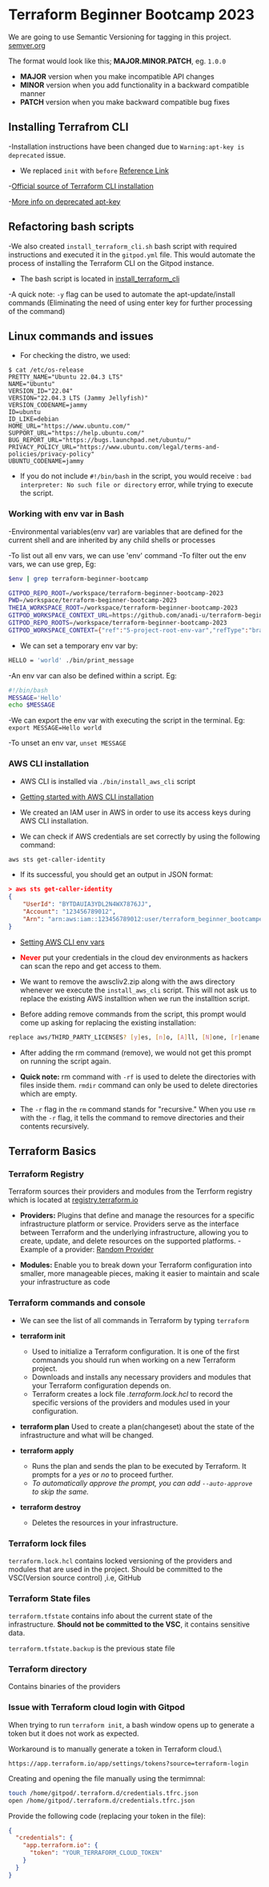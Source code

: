 # Terraform Beginner Bootcamp 2023

We are going to use Semantic Versioning for tagging in this project.
[semver.org](https://semver.org/)

The format would look like this; **MAJOR.MINOR.PATCH**, eg. `1.0.0`

- **MAJOR** version when you make incompatible API changes
- **MINOR** version when you add functionality in a backward compatible manner
- **PATCH** version when you make backward compatible bug fixes

## Installing Terrafrom CLI

-Installation instructions have been changed due to `Warning:apt-key is deprecated` issue.

- We replaced `init` with `before` 
[Reference Link](https://www.gitpod.io/docs/configure/workspaces/tasks)

-[Official source of Terraform CLI installation](https://developer.hashicorp.com/terraform/tutorials/aws-get-started/install-cli)

-[More info on deprecated apt-key](https://www.techrepublic.com/article/how-to-fix-the-apt-key-deprecated-warning-in-ubuntu/)


## Refactoring bash scripts

-We also created `install_terraform_cli.sh` bash script with required instructions and executed it in the `gitpod.yml` file.
This would automate the process of installing the Terraform CLI on the Gitpod instance.

- The bash script is located in [install_terraform_cli](/bin/install_terraform_cli.sh)

-A quick note: `-y` flag can be used to automate the apt-update/install commands (Eliminating the need of using enter key for further processing of the command)

## Linux commands and issues

- For checking the distro, we used:
```
$ cat /etc/os-release
PRETTY_NAME="Ubuntu 22.04.3 LTS"
NAME="Ubuntu"
VERSION_ID="22.04"
VERSION="22.04.3 LTS (Jammy Jellyfish)"
VERSION_CODENAME=jammy
ID=ubuntu
ID_LIKE=debian
HOME_URL="https://www.ubuntu.com/"
SUPPORT_URL="https://help.ubuntu.com/"
BUG_REPORT_URL="https://bugs.launchpad.net/ubuntu/"
PRIVACY_POLICY_URL="https://www.ubuntu.com/legal/terms-and-policies/privacy-policy"
UBUNTU_CODENAME=jammy
```

- If you do not include `#!/bin/bash` in the script, you would receive : `bad interpreter: No such file or directory` error, while trying to execute the script.


### Working with env var in Bash

-Environmental variables(env var) are variables that are defined for the current shell and are inherited by any child shells or processes

-To list out all env vars, we can use 'env' command
-To filter out the env vars, we can use grep, Eg: 

```sh
$env | grep terraform-beginner-bootcamp

GITPOD_REPO_ROOT=/workspace/terraform-beginner-bootcamp-2023
PWD=/workspace/terraform-beginner-bootcamp-2023
THEIA_WORKSPACE_ROOT=/workspace/terraform-beginner-bootcamp-2023
GITPOD_WORKSPACE_CONTEXT_URL=https://github.com/anadi-u/terraform-beginner-bootcamp-2023/tree/5-project-root-env-var
GITPOD_REPO_ROOTS=/workspace/terraform-beginner-bootcamp-2023
GITPOD_WORKSPACE_CONTEXT={"ref":"5-project-root-env-var","refType":"branch","isFile":false,"path":"","title":"anadi-u/terraform-beginner-bootcamp-2023 - 5-project-root-env-var","revision":"0deb78e837f969c562c42f5143ba39b18c96885a","repository":{"cloneUrl":"https://github.com/anadi-u/terraform-beginner-bootcamp-2023.git","host":"github.com","defaultBranch":"main","name":"terraform-beginner-bootcamp-2023","owner":"anadi-u","private":false},"normalizedContextURL":"https://github.com/anadi-u/terraform-beginner-bootcamp-2023/tree/5-project-root-env-var","checkoutLocation":"terraform-beginner-bootcamp-2023"}
```

- We can set a temporary env var by:
```sh
HELLO = 'world' ./bin/print_message
```

-An env var can also be defined within a script. Eg:

```sh
#!/bin/bash
MESSAGE='Hello'
echo $MESSAGE
```
-We can export the env var with executing the script in the terminal. Eg: `export MESSAGE=Hello world`

-To unset an env var, `unset MESSAGE`

### AWS CLI installation

- AWS CLI is installed via `./bin/install_aws_cli` script
- [Getting started with AWS CLI installation](https://docs.aws.amazon.com/cli/latest/userguide/getting-started-install.html)

- We created an IAM user in AWS in order to use its access keys during AWS CLI installation.

- We can check if AWS credentials are set correctly by using the following command:
```sh
aws sts get-caller-identity
```

- If its successful, you should get an output in JSON format:

```json
> aws sts get-caller-identity
{
    "UserId": "BYTDAUIA3YDL2N4WX7876JJ",
    "Account": "123456789012",
    "Arn": "arn:aws:iam::123456789012:user/terraform_beginner_bootcamper"
}
```

- [Setting AWS CLI env vars](https://docs.aws.amazon.com/cli/latest/userguide/cli-configure-envvars.html)

- <font color="red">**Never**</font> put your credentials in the cloud dev environments as hackers can scan the repo and get access to them.


- We want to remove the awscliv2.zip along with the aws directory whenever we execute the `install_aws_cli` script. This will not ask us to replace the existing AWS installtion when we run the installtion script.

- Before adding remove commands from the script, this prompt would come up asking for replacing the existing installation:

```sh
replace aws/THIRD_PARTY_LICENSES? [y]es, [n]o, [A]ll, [N]one, [r]ename:
```
- After adding the rm command (remove), we would not get this prompt on running the script again.

- **Quick note:** rm command with `-rf` is used to delete the directories with files inside them. `rmdir` command can only be used to delete directories which are empty.

- The `-r` flag in the `rm` command stands for "recursive." When you use `rm` with the `-r` flag, it tells the command to remove directories and their contents recursively.

## Terraform Basics

### Terraform Registry
Terraform sources their providers and modules from the Terrform registry which is located at [registry.terraform.io](registry.terraform.io)

- **Providers:**
 Plugins that define and manage the resources for a specific infrastructure platform or service. Providers serve as the interface between Terraform and the underlying infrastructure, allowing you to create, update, and delete resources on the supported platforms.
 -Example of a provider: [Random Provider](https://registry.terraform.io/providers/hashicorp/random/latest)

- **Modules:**
  Enable you to break down your Terraform configuration into smaller, more manageable pieces, making it easier to maintain and scale your infrastructure as code  

### Terraform commands and console

- We can see the list of all commands in Terraform by typing `terraform`

- **terraform init**
    - Used to initialize a Terraform configuration. It is one of the first commands you should run when working on a new Terraform project.
    - Downloads and installs any necessary providers and modules that your Terraform configuration depends on. 
    - Terraform creates a lock file *.terraform.lock.hcl* to record the specific versions of the providers and modules used in your configuration. 


- **terraform plan**
    Used to create a plan(changeset) about the state of the infrastructure and what will be changed.

- **terraform apply**
    - Runs the plan and sends the plan to be executed by Terraform. It prompts for a *yes* or *no* to proceed further.
    - *To automatically approve the prompt, you can add `--auto-approve` to skip the same.*

- **terraform destroy**
    - Deletes the resources in your infrastructure.    

### Terraform lock files

`terraform.lock.hcl` contains locked versioning of the providers and modules that are used in the project.
Should be committed to the VSC(Version source control) ,i.e, GitHub

### Terraform State files

`terraform.tfstate` contains info about the current state of the infrastructure.
**Should not be committed to the VSC**, it contains sensitive data.

`terraform.tfstate.backup` is the previous state file

### Terraform directory

Contains binaries of the providers

### Issue with Terraform cloud login with Gitpod

When trying to run `terraform init`, a bash window opens up to generate a token but it does not work as expected. 

Workaround is to manually generate a token in Terraform cloud.\

```
https://app.terraform.io/app/settings/tokens?source=terraform-login

```

Creating and opening the file manually using the termimnal:

```sh
touch /home/gitpod/.terraform.d/credentials.tfrc.json
open /home/gitpod/.terraform.d/credentials.tfrc.json
```

Provide the following code (replacing your token in the file):

```json
{
  "credentials": {
    "app.terraform.io": {
      "token": "YOUR_TERRAFORM_CLOUD_TOKEN"
    }
  }
}

```

